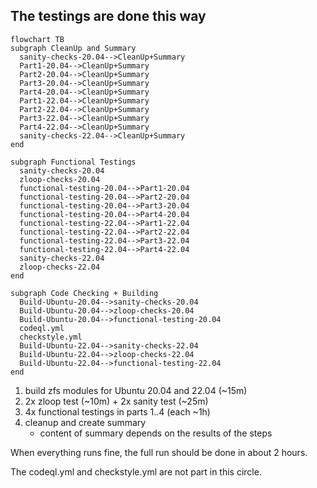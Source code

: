 
## The testings are done this way

```mermaid
flowchart TB
subgraph CleanUp and Summary
  sanity-checks-20.04-->CleanUp+Summary
  Part1-20.04-->CleanUp+Summary
  Part2-20.04-->CleanUp+Summary
  Part3-20.04-->CleanUp+Summary
  Part4-20.04-->CleanUp+Summary
  Part1-22.04-->CleanUp+Summary
  Part2-22.04-->CleanUp+Summary
  Part3-22.04-->CleanUp+Summary
  Part4-22.04-->CleanUp+Summary
  sanity-checks-22.04-->CleanUp+Summary
end

subgraph Functional Testings
  sanity-checks-20.04
  zloop-checks-20.04
  functional-testing-20.04-->Part1-20.04
  functional-testing-20.04-->Part2-20.04
  functional-testing-20.04-->Part3-20.04
  functional-testing-20.04-->Part4-20.04
  functional-testing-22.04-->Part1-22.04
  functional-testing-22.04-->Part2-22.04
  functional-testing-22.04-->Part3-22.04
  functional-testing-22.04-->Part4-22.04
  sanity-checks-22.04
  zloop-checks-22.04
end

subgraph Code Checking + Building
  Build-Ubuntu-20.04-->sanity-checks-20.04
  Build-Ubuntu-20.04-->zloop-checks-20.04
  Build-Ubuntu-20.04-->functional-testing-20.04
  codeql.yml
  checkstyle.yml
  Build-Ubuntu-22.04-->sanity-checks-22.04
  Build-Ubuntu-22.04-->zloop-checks-22.04
  Build-Ubuntu-22.04-->functional-testing-22.04
end
```


1) build zfs modules for Ubuntu 20.04 and 22.04 (~15m)
2) 2x zloop test (~10m) + 2x sanity test (~25m)
3) 4x functional testings in parts 1..4 (each ~1h)
4) cleanup and create summary
   - content of summary depends on the results of the steps

When everything runs fine, the full run should be done in
about 2 hours.

The codeql.yml and checkstyle.yml are not part in this circle.
